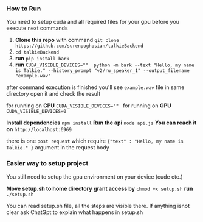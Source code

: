 ### How to Run

You need to setup cuda and all required files for your gpu before you execute next commands 

1. **Clone this repo** with command       `git clone https://github.com/surenpoghosian/talkieBackend`
2. `cd talkieBackend` 
3. **run** `pip install bark`
4. **run** `CUDA_VISIBLE_DEVICES=""  python -m bark --text "Hello, my name is Talkie." --history_prompt "v2/ru_speaker_1" --output_filename "example.wav"`


after command execution is finished you'll see `example.wav` file in same directory open it and check the result

for running on **CPU**  `CUDA_VISIBLE_DEVICES="" `
for running on **GPU**  `CUDA_VISIBLE_DEVICES=0 `

**Install dependencies** `npm install`
**Run the api** `node api.js` 
**You can reach it on** `http://localhost:6969` 

there is one `post request` which require `{"text" : "Hello, my name is Talkie." }` argument in the request body






### Easier way to setup project
You still need to setup the gpu environment on your device (cude etc.)

**Move setup.sh to home directory** 
**grant access by** `chmod +x setup.sh` 
**run** `./setup.sh`

 You can read setup.sh file, all the steps are visible there.
 If anything isnot clear ask ChatGpt to explain what happens in setup.sh